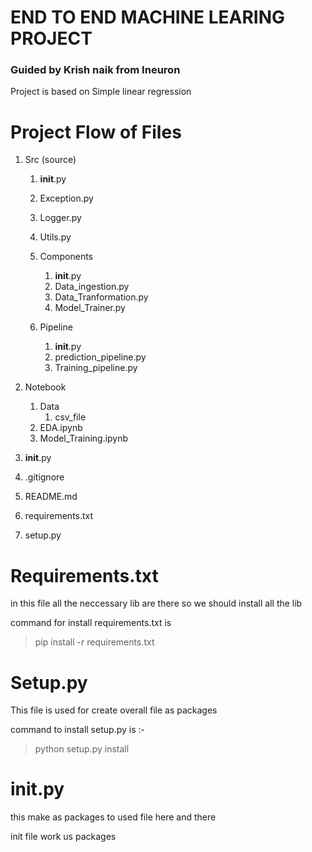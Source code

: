 # END TO END MACHINE LEARING PROJECT 

### Guided by Krish naik from Ineuron 

Project is based on Simple linear regression 



# Project Flow of Files
1) Src (source) 
    1. __init__.py
    2. Exception.py
    3. Logger.py
    4. Utils.py

    5. Components
        1. __init__.py
        2. Data_ingestion.py
        3. Data_Tranformation.py
        4. Model_Trainer.py
        

    6. Pipeline
        1. __init__.py
        2. prediction_pipeline.py
        3. Training_pipeline.py

2) Notebook 
    1. Data
        1. csv_file
    2. EDA.ipynb
    3. Model_Training.ipynb

3) __init__.py
4) .gitignore
5) README.md
6) requirements.txt
7) setup.py



# Requirements.txt 
in this file all the neccessary lib are there so we should install all the lib 

command for install requirements.txt is 
> pip install -r requirements.txt

# Setup.py 
This file is used for create overall file as packages

command to install setup.py is :-
> python setup.py install

# __init__.py 
this make as packages to used file here and there 

init file work us packages 

